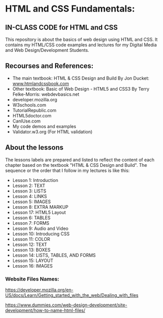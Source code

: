 # HTML and CSS Fundamentals:
## IN-CLASS CODE for HTML and CSS
This repository is about the basics of web design using HTML and CSS.
It contains my HTML/CSS code examples and lectures for my Digital Media and Web Design/Development Students. 

## Recourses and References:
-	The main textbook: HTML & CSS Design and Build By Jon Ducket: www.htmlandcssbook.com
-   Other textbook: Basic of Web Design - HTML5 and CSS3 By Terry Felke-Morris: webdevbasics.net
-	developer.mozilla.org
-	W3schools.com
-   TutorialRepublic.com
-	HTML5doctor.com 
-   CanIUse.com 
-	My code demos and examples
-   Validator.w3.org (For HTML validation)

## About the lessons
The lessons labels are prepared and listed to reflect the content of each chapter based on the textbook "HTML & CSS Design and Build". The sequence or the order that I follow in my lectures is like this:

- Lesson 1: Introduction
- Lesson 2: TEXT
- Lesson 3: LISTS
- Lesson 4: LINKS
- Lesson 5: IMAGES
- Lesson 8: EXTRA MARKUP
- Lesson 17: HTML5 Layout
- Lesson 6: TABLES
- Lesson 7: FORMS
- Lesson 9: Audio and Video
- Lesson 10: Introducing CSS
- Lesson 11: COLOR
- Lesson 12: TEXT
- Lesson 13: BOXES
- Lesson 14: LISTS, TABLES, AND FORMS
- Lesson 15: LAYOUT
- Lesson 16: IMAGES

### Website Files Names:
https://developer.mozilla.org/en-US/docs/Learn/Getting_started_with_the_web/Dealing_with_files

https://www.dummies.com/web-design-development/site-development/how-to-name-html-files/